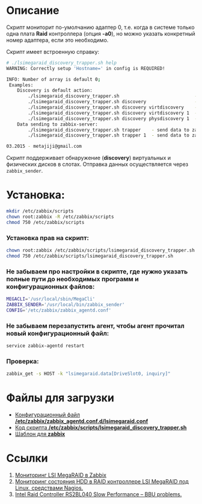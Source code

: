 # Описание

Скрипт мониторит по-умолчанию адаптер 0, т.е. когда в системе только одна плата **Raid** контроллера (опция **-a0**), но можно указать конкретный номер адаптера, если это необходимо.

Скрипт имеет встроенную справку:
```bash
# ./lsimegaraid_discovery_trapper.sh help
WARNING: Correctly setup 'Hostname=' in config is REQUIRED!

INFO: Number of array is default 0;
 Examples:
    Discovery is default action:
        ./lsimegaraid_discovery_trapper.sh                            - physdiscovery disks for default array 0.
        ./lsimegaraid_discovery_trapper.sh discovery                  - physdiscovery disks for default array 0.
        ./lsimegaraid_discovery_trapper.sh discovery virtdiscovery    - virtdiscovery disks for custom array 0.
        ./lsimegaraid_discovery_trapper.sh discovery virtdiscovery 1  - virtdiscovery disks for custom array 1.
        ./lsimegaraid_discovery_trapper.sh discovery physdiscovery 1  - physdiscovery disks for custom array 1.
    Data sending to zabbix-server:
        ./lsimegaraid_discovery_trapper.sh trapper    - send data to zabbix for default array 0.
        ./lsimegaraid_discovery_trapper.sh trapper 1  - send data to zabbix for custom array 1.

03.2015 - metajiji@gmail.com
```

Скрипт поддерживает обнаружение (**discovery**) виртуальных и физических дисков в слотах. Отправка данных осуществляется через `zabbix_sender`.

# Установка:
```bash
mkdir /etc/zabbix/scripts
chown root:zabbix -R /etc/zabbix/scripts
chmod 750 /etc/zabbix/scripts
```

### Установка прав на скрипт:
```bash
chown root:zabbix /etc/zabbix/scripts/lsimegaraid_discovery_trapper.sh
chmod 750 /etc/zabbix/scripts/lsimegaraid_discovery_trapper.sh
```

### Не забываем про настройки в скрипте, где нужно указать полные пути до необходимых программ и конфигурационных файлов:
```bash
MEGACLI='/usr/local/sbin/MegaCli'
ZABBIX_SENDER='/usr/local/bin/zabbix_sender'
CONFIG='/etc/zabbix/zabbix_agentd.conf'
```

### Не забываем перезапустить агент, чтобы агент прочитал новый конфигурационный файл:
```bash
service zabbix-agentd restart
```

### Проверка:
```bash
zabbix_get -s HOST -k "lsimegaraid.data[DriveSlot0, inquiry]"
```

# Файлы для загрузки
* [Конфигурационный файл **/etc/zabbix/zabbix_agentd.conf.d/lsimegaraid.conf**](etc/zabbix/zabbix_agentd.conf.d/lsimegaraid.conf)
* [Код скрипта **/etc/zabbix/scripts/lsimegaraid_discovery_trapper.sh**](etc/zabbix/scripts/lsimegaraid_discovery_trapper.sh)
* [Шаблон для **zabbix**](Template_LSIMegaRaid_trapper.xml)

# Ссылки
1. [Мониторинг LSI MegaRAID в Zabbix](http://wiki.enchtex.info/howto/zabbix/zabbix_megaraid_monitoring)
2. [Мониторинг состояния HDD в RAID контроллере LSI MegaRAID под Linux, средствами Nagios.](https://ru.intel.com/business/community/?automodule=blog&amp;blogid=44433&amp;showentry=2452)
3. [Intel Raid Controller RS2BL040 Slow Performance – BBU problems.](https://odesk.by/archives/1922)
